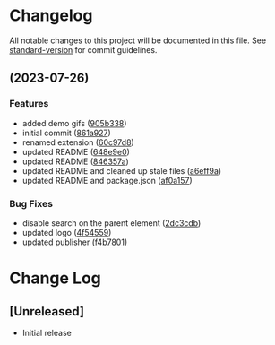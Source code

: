 # Changelog

All notable changes to this project will be documented in this file. See [standard-version](https://github.com/conventional-changelog/standard-version) for commit guidelines.

##  (2023-07-26)


### Features

* added demo gifs ([905b338](https://github.com/katcy/commentify/commit/905b338ea3dd2dbb2882cb1711f14301351fd48d))
* initial commit ([861a927](https://github.com/katcy/commentify/commit/861a927de6e4d8f0383d2adf45d3605a27ce7798))
* renamed extension ([60c97d8](https://github.com/katcy/commentify/commit/60c97d8b9e222b9def8ef2322084acdc8c8543d2))
* updated README ([648e9e0](https://github.com/katcy/commentify/commit/648e9e0cbe4eb67f1a8b86308056c2189f5721b1))
* updated README ([846357a](https://github.com/katcy/commentify/commit/846357a3c43d5ed88bff2039de4c5cf7a1f6cbed))
* updated README and cleaned up stale files ([a6eff9a](https://github.com/katcy/commentify/commit/a6eff9a341d16ce86d936a63c07bad089d9d75e3))
* updated README and package.json ([af0a157](https://github.com/katcy/commentify/commit/af0a1571a34c6bb6e1cabee200f23326de9ae348))


### Bug Fixes

* disable search on the parent element ([2dc3cdb](https://github.com/katcy/commentify/commit/2dc3cdba8b03e3e74dad6a554af853659a73ea0c))
* updated logo ([4f54559](https://github.com/katcy/commentify/commit/4f545593384190583a205c2220af2b2dfd7b121d))
* updated publisher ([f4b7801](https://github.com/katcy/commentify/commit/f4b780125217628e177e8db7ca86b337f887597d))

# Change Log

## [Unreleased]

- Initial release
